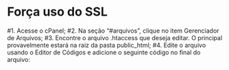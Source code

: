# Força uso do SSL
#1. Acesse o cPanel;
#2. Na seção “#arquivos”, clique no item Gerenciador de Arquivos;
#3. Encontre o arquivo .htaccess que deseja editar. O principal provavelmente estará na raiz da pasta public_html;
#4. Edite o arquivo usando o Editor de Códigos e adicione o seguinte código no final do arquivo:
